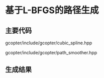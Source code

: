 # 基于L-BFGS的路径生成

## 主要代码

gcopter/include/gcopter/cubic_spline.hpp  

gcopter/include/gcopter/path_smoother.hpp

## 生成结果

